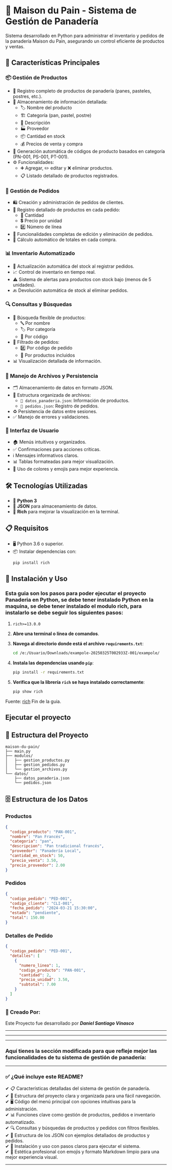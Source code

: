 # 🥖 Maison du Pain - Sistema de Gestión de Panadería

Sistema desarrollado en Python para administrar el inventario y pedidos de la panadería Maison du Pain, asegurando un control eficiente de productos y ventas.

## 🌟 Características Principales

### 📦 Gestión de Productos
- 📌 Registro completo de productos de panadería (panes, pasteles, postres, etc.).
- 📂 Almacenamiento de información detallada:
  - 🏷️ Nombre del producto
  - 🏗️ Categoría (pan, pastel, postre)
  - 📝 Descripción
  - 🏭 Proveedor
  - 📦 Cantidad en stock
  - 💰 Precios de venta y compra
- 🔢 Generación automática de códigos de producto basados en categoría (PN-001, PS-001, PT-001).
- ⚙️ Funcionalidades:
  - ➕ Agregar, ✏️ editar y ❌ eliminar productos.
  - 📋 Listado detallado de productos registrados.

### 📝 Gestión de Pedidos
- 🛍️ Creación y administración de pedidos de clientes.
- 📄 Registro detallado de productos en cada pedido:
  - 🔢 Cantidad
  - 💲 Precio por unidad
  - #️⃣ Número de línea
- 🔄 Funcionalidades completas de edición y eliminación de pedidos.
- 🧮 Cálculo automático de totales en cada compra.

### 📊 Inventario Automatizado
- 🔄 Actualización automática del stock al registrar pedidos.
- 📈 Control de inventario en tiempo real.
- ⚠️ Sistema de alertas para productos con stock bajo (menos de 5 unidades).
- 🔙 Devolución automática de stock al eliminar pedidos.

### 🔍 Consultas y Búsquedas
- 🔎 Búsqueda flexible de productos:
  - 🔤 Por nombre
  - 🏷️ Por categoría
  - 🔢 Por código
- 📑 Filtrado de pedidos:
  - #️⃣ Por código de pedido
  - 🛒 Por productos incluidos
- 📊 Visualización detallada de información.

### 💾 Manejo de Archivos y Persistencia
- 🗂️ Almacenamiento de datos en formato JSON.
- 📂 Estructura organizada de archivos:
  - `📜 datos_panaderia.json`: Información de productos.
  - `📜 pedidos.json`: Registro de pedidos.
- ♻️ Persistencia de datos entre sesiones.
- ✅ Manejo de errores y validaciones.

### 👥 Interfaz de Usuario
- 🏠 Menús intuitivos y organizados.
- ✅ Confirmaciones para acciones críticas.
- ℹ️ Mensajes informativos claros.
- 📊 Tablas formateadas para mejor visualización.
- 🎨 Uso de colores y emojis para mejor experiencia.

## 🛠️ Tecnologías Utilizadas
- 🐍 **Python 3**
- 📄 **JSON** para almacenamiento de datos.
- 🎨 **Rich** para mejorar la visualización en la terminal.

## 📋 Requisitos
- 🖥️ Python 3.6 o superior.
- 📦 Instalar dependencias con:
  ```sh
  pip install rich


## 🚀 Instalación y Uso

### Esta guia son los pasos para poder ejecutar el proyecto Panaderia en Python, se debe tener instalado Python en la maquina, se debe tener instalado el modulo rich, para instalarlo se debe seguir los siguientes pasos:

1. 
    ```pip-requirements
    rich>=13.0.0
    ```

2. **Abre una terminal o línea de comandos**.

3. **Navega al directorio donde está el archivo `requirements.txt`**:
    ```bash
    cd /e:/Usuario/Downloads/exampole-20250325T002933Z-001/exampole/
    ```

4. **Instala las dependencias usando `pip`**:
    ```bash
    pip install -r requirements.txt
    ```

5. **Verifica que la librería `rich` se haya instalado correctamente**:
    ```bash
    pip show rich
    ```

Fuente: [rich](https://pypi.org/project/rich/)
Fin de la guia.
## Ejecutar el proyecto

## 📁 Estructura del Proyecto
```
maison-du-pain/
├── main.py
├── modulos/
│   ├── gestion_productos.py
│   ├── gestion_pedidos.py
│   └── gestion_archivos.py
└── datos/
    ├── datos_panaderia.json
    └── pedidos.json
```

## 🗄️ Estructura de los Datos

### Productos
```json
{
  "codigo_producto": "PAN-001",
  "nombre": "Pan Francés",
  "categoria": "pan",
  "descripcion": "Pan tradicional francés",
  "proveedor": "Panadería Local",
  "cantidad_en_stock": 50,
  "precio_venta": 3.50,
  "precio_proveedor": 2.00
}
```

### Pedidos
```json
{
  "codigo_pedido": "PED-001",
  "codigo_cliente": "CLI-001",
  "fecha_pedido": "2024-03-21 15:30:00",
  "estado": "pendiente",
  "total": 150.00
}
```

### Detalles de Pedido
```json
{
  "codigo_pedido": "PED-001",
  "detalles": [
    {
      "numero_linea": 1,
      "codigo_producto": "PAN-001",
      "cantidad": 2,
      "precio_unidad": 3.50,
      "subtotal": 7.00
    }
  ]
}
```

### 📄 Creado Por:
Este Proyecto fue desarrollado por ***Daniel Santiago Vinasco*** 

-------------------------------------------------------

---

---

### Aquí tienes la sección modificada para que refleje mejor las funcionalidades de tu sistema de gestión de panadería:  

---

### ✅ ¿Qué incluye este README?
✔ 📋 Características detalladas del sistema de gestión de panadería.  
✔ 📁 Estructura del proyecto clara y organizada para una fácil navegación.  
✔ 🖥️ Código del menú principal con opciones intuitivas para la administración.  
✔ 📊 Funciones clave como gestión de productos, pedidos e inventario automatizado.  
✔ 🔍 Consultas y búsquedas de productos y pedidos con filtros flexibles.  
✔ 💾 Estructura de los JSON con ejemplos detallados de productos y pedidos.  
✔ 🚀 Instalación y uso con pasos claros para ejecutar el sistema.  
✔ 🎨 Estética profesional con emojis y formato Markdown limpio para una mejor experiencia visual.  


----------------------------------------------




